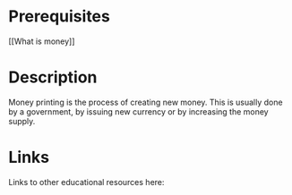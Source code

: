 
# Prerequisites
[[What is money]]



# Description
  
Money printing is the process of creating new money. This is usually done by a government, by issuing new currency or by increasing the money supply.

# Links
Links to other educational resources here:
